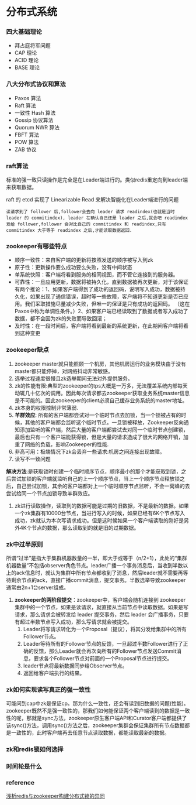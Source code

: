 # 分布式系统

### 四大基础理论

- 拜占庭将军问题
- CAP 理论
- ACID 理论
- BASE 理论

### 八大分布式协议和算法

- Paxos 算法
- Raft 算法
- 一致性 Hash 算法
- Gossip 协议算法
- Quorum NWR 算法
- FBFT 算法
- POW 算法
- ZAB 协议

### raft算法

标准的强一致只读操作是完全是在Leader端进行的。类似redis重定向到leader端来获取数据。

 raft 的 etcd 实现了 Linearizable Read 来解决智能化在Leader端进行的问题

```
读请求到了 follower 后,follower会去向 leader 请求 readindex(也就是当时 leader 的 commitindex), leader 在确认自己还是 leader 之后,就会吧 readindex 发给 follower,follower 会对比自己的 commitindex 和 readindex,只有commitindex 大于等于 readindex 之后,才能读取数据返回.
```

### zookeeper有哪些特点

- 顺序一致性：来自客户端的更新将按照发送的顺序被写入到zk
- 原子性：更新操作要么成功要么失败，没有中间状态
- 单系统快照：客户端将看到服务的相同视图，而不管它连接到的服务器。
- 可靠性：一旦应用更新，数据将被持久化，直到数据被再次更新，对于该保证有两个推论：1、如果客户端得到了成功的返回码，说明写入成功，数据被持久化，如果出现了通信错误，超时等一些故障，客户端将不知道更新是否已应用。我们采取措施尽量减少失败，但唯一的保证是只有成功的返回码。 （这在Paxos中称为单调性条件。）2、如果客户端已经读取到了数据或者写入成功了数据，都不会因为zk的失败而导致回滚；
- 及时性：在一段时间后，客户端将看到最新的系统更新，在此期间客户端将看到这种变更

### zookeeper缺点

1. zookeeper master就只能照顾一个机房，其他机房运行的业务模块由于没有master都只能停掉，对网络抖动非常敏感。
2. 选举过程速度很慢且zk选举期间无法对外提供服务。
3. zk的性能有限:典型的zookeeper的tps大概是一万多，无法覆盖系统内部每天动辄几十亿次的调用。因此每次请求都去zookeeper获取业务系统master信息是不可能的。因此zookeeper的client必须自己缓存业务系统的master地址。
4. zk本身的权限控制非常薄弱.
5. **羊群效应**: 所有的客户端都尝试对一个临时节点去加锁，当一个锁被占有的时候，其他的客户端都会监听这个临时节点。一旦锁被释放，Zookeeper反向通知添加监听的客户端，然后大量的客户端都尝试去对同一个临时节点创建锁，最后也只有一个客户端能获得锁，但是大量的请求造成了很大的网络开销，加重了网络的负载，影响Zookeeper的性能.
6.  非高可用：极端情况下zk会丢弃一些请求:机房之间连接出现故障。
7. 读写不一致问题

**解决方法**:是获取锁时创建一个临时顺序节点，顺序最小的那个才能获取到锁，之后尝试加锁的客户端就监听自己的上一个顺序节点，当上一个顺序节点释放锁之后，自己尝试加锁，其余的客户端都对上一个临时顺序节点监听，不会一窝蜂的去尝试给同一个节点加锁导致羊群效应。

1. zk进行读取操作，读取到的数据可能是过期的旧数据，不是最新的数据。如果一个zk集群有10000台节点，当进行写入的时候，如果已经有6K个节点写入成功，zk就认为本次写请求成功。但是这时候如果一个客户端读取的刚好是另外4K个节点的数据，那么读取到的就是旧的过期数据。

### zk中过半原则

所谓“过半”是指大于集群机器数量的一半，即大于或等于（n/2+1），此处的“集群机器数量”不包括observer角色节点。leader广播一个事务消息后，当收到半数以上的ack信息时，就认为集群中所有节点都收到了消息，然后leader就不需要再等待剩余节点的ack，直接广播commit消息，提交事务。半数选举导致zookeeper通常由2n+1台server组成。

1. **zookeeper的两阶段提交**：zookeeper中，客户端会随机连接到 zookeeper 集群中的一个节点，如果是读请求，就直接从当前节点中读取数据。如果是写请求，那么请求会被转发给 leader 提交事务，然后 leader 会广播事务，只要有超过半数节点写入成功，那么写请求就会被提交。
   1. Leader将写请求转化为一个Proposal（提议），将其分发给集群中的所有Follower节点。
   2. Leader等待所有的Follower节点的反馈，一旦超过半数Follower进行了正确的反馈，那么Leader就会再次向所有的Follower节点发送Commit消息，要求各个Follower节点对前面的一个Proposal节点进行提交。
   3. leader节点将最新数据同步给Observer节点。
   4. 返回给客户端执行的结果。

### zk如何实现读写真正的强一致性

可能问到cap中zk是保证cp。那为什么一致性，还会有读到旧数据的问题(性能)。zookeeper既然不是强一致性的，那我们如何能保证两个客户端读到的数据是一致性的呢，那就是sync方法，zookeeper原生客户端API和Curator客户端都提供了该sync()方法，调用sync()方法之后，zookeeper集群会保证集群所有节点数据都是一致性的，此时客户端再去任意节点读取数据，都能读取最新的数据。

### zk和redis锁如何选择



### 时间轮是什么



### reference

[浅析redis与zookeeper构建分布式锁的异同](https://juejin.cn/post/6973235533996621861)

